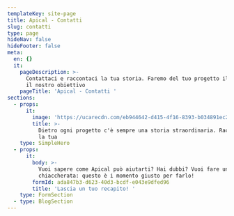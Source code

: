 ```yaml
---
templateKey: site-page
title: Apical - Contatti
slug: contatti
type: page
hideNav: false
hideFooter: false
meta:
  en: {}
  it:
    pageDescription: >-
      Contattaci e raccontaci la tua storia. Faremo del tuo progetto il nostro
      il nostro obiettivo 
    pageTitle: 'Apical - Contatti '
sections:
  - props:
      it:
        image: 'https://ucarecdn.com/eb944642-d415-4f16-8393-b034891ec2a1/'
        title: >-
          Dietro ogni progetto c'è sempre una storia straordinaria. Raccontaci
          la tua
    type: SimpleHero
  - props:
      it:
        body: >-
          Vuoi sapere come Apical può aiutarti? Hai dubbi? Vuoi fare una
          chiaccherata: questo è i momento giusto per farlo! 
        formId: ada847b3-d623-40d3-bcdf-e043e9dfed96
        title: 'Lascia un tuo recapito! '
    type: FormSection
  - type: BlogSection
---
```


